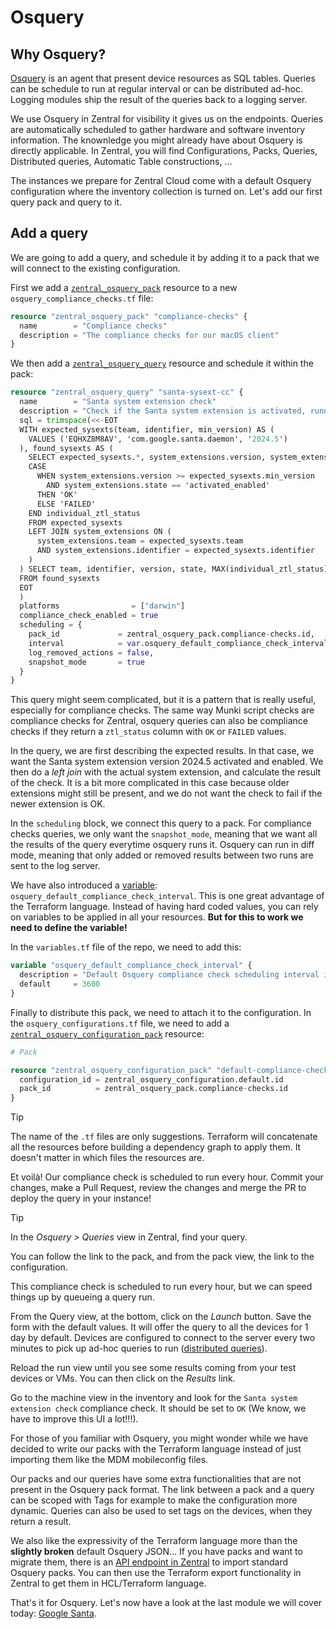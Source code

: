 # Osquery

## Why Osquery?

[Osquery](https://osquery.io/) is an agent that present device resources as SQL tables. Queries can be schedule to run at regular interval or can be distributed ad-hoc. Logging modules ship the result of the queries back to a logging server.

We use Osquery in Zentral for visibility it gives us on the endpoints. Queries are automatically scheduled to gather hardware and software inventory information. The knownledge you might already have about Osquery is directly applicable. In Zentral, you will find Configurations, Packs, Queries, Distributed queries, Automatic Table constructions, …

The instances we prepare for Zentral Cloud come with a default Osquery configuration where the inventory collection is turned on. Let's add our first query pack and query to it.

## Add a query

We are going to add a query, and schedule it by adding it to a pack that we will connect to the existing configuration.

First we add a [`zentral_osquery_pack`](https://registry.terraform.io/providers/zentralopensource/zentral/latest/docs/resources/osquery_pack) resource to a new `osquery_compliance_checks.tf` file:

```terraform
resource "zentral_osquery_pack" "compliance-checks" {
  name        = "Compliance checks"
  description = "The compliance checks for our macOS client"
}
```

We then add a [`zentral_osquery_query`](https://registry.terraform.io/providers/zentralopensource/zentral/latest/docs/resources/osquery_query) resource and schedule it within the pack:

```terraform
resource "zentral_osquery_query" "santa-sysext-cc" {
  name        = "Santa system extension check"
  description = "Check if the Santa system extension is activated, running and up-to-date"
  sql = trimspace(<<-EOT
  WITH expected_sysexts(team, identifier, min_version) AS (
    VALUES ('EQHXZ8M8AV', 'com.google.santa.daemon', '2024.5')
  ), found_sysexts AS (
    SELECT expected_sysexts.*, system_extensions.version, system_extensions.state,
    CASE
      WHEN system_extensions.version >= expected_sysexts.min_version
        AND system_extensions.state == 'activated_enabled'
      THEN 'OK'
      ELSE 'FAILED'
    END individual_ztl_status
    FROM expected_sysexts
    LEFT JOIN system_extensions ON (
      system_extensions.team = expected_sysexts.team
      AND system_extensions.identifier = expected_sysexts.identifier
    )
  ) SELECT team, identifier, version, state, MAX(individual_ztl_status) OVER () ztl_status
  FROM found_sysexts
  EOT
  )
  platforms                = ["darwin"]
  compliance_check_enabled = true
  scheduling = {
    pack_id             = zentral_osquery_pack.compliance-checks.id,
    interval            = var.osquery_default_compliance_check_interval,
    log_removed_actions = false,
    snapshot_mode       = true
  }
}
```

This query might seem complicated, but it is a pattern that is really useful, especially for compliance checks. The same way Munki script checks are compliance checks for Zentral, osquery queries can also be compliance checks if they return a `ztl_status` column with `OK` or `FAILED` values.

In the query, we are first describing the expected results. In that case, we want the Santa system extension version 2024.5 activated and enabled. We then do a _left join_ with the actual system extension, and calculate the result of the check. It is a bit more complicated in this case because older extensions might still be present, and we do not want the check to fail if the newer extension is OK.

In the `scheduling` block, we connect this query to a pack. For compliance checks queries, we only want the `snapshot_mode`, meaning that we want all the results of the query everytime osquery runs it. Osquery can run in diff mode, meaning that only added or removed results between two runs are sent to the log server.

We have also introduced a [variable](https://developer.hashicorp.com/terraform/language/values/variables): `osquery_default_compliance_check_interval`. This is one great advantage of the Terraform language. Instead of having hard coded values, you can rely on variables to be applied in all your resources. **But for this to work we need to define the variable!**

In the `variables.tf` file of the repo, we need to add this:

```terraform
variable "osquery_default_compliance_check_interval" {
  description = "Default Osquery compliance check scheduling interval in seconds"
  default     = 3600
}
```

Finally to distribute this pack, we need to attach it to the configuration. In the `osquery_configurations.tf` file, we need to add a [`zentral_osquery_configuration_pack`](https://registry.terraform.io/providers/zentralopensource/zentral/latest/docs/resources/osquery_configuration_pack) resource:

```terraform
# Pack

resource "zentral_osquery_configuration_pack" "default-compliance-checks" {
  configuration_id = zentral_osquery_configuration.default.id
  pack_id          = zentral_osquery_pack.compliance-checks.id
}
```

> [!TIP]
> The name of the `.tf` files are only suggestions. Terraform will concatenate all the resources before building a dependency graph to apply them. It doesn't matter in which files the resources are.

Et voilà! Our compliance check is scheduled to run every hour. Commit your changes, make a Pull Request, review the changes and merge the PR to deploy the query in your instance!

> [!TIP]
> In the _Osquery > Queries_ view in Zentral, find your query.
>
> You can follow the link to the pack, and from the pack view, the link to the configuration.
>
> This compliance check is scheduled to run every hour, but we can speed things up by queueing a query run.
>
> From the Query view, at the bottom, click on the _Launch_ button. Save the form with the default values. It will offer the query to all the devices for 1 day by default. Devices are configured to connect to the server every two minutes to pick up ad-hoc queries to run ([distributed queries](https://osquery.readthedocs.io/en/stable/deployment/remote/#distributed-queries)).
>
> Reload the run view until you see some results coming from your test devices or VMs. You can then click on the _Results_ link.
>
> Go to the machine view in the inventory and look for the `Santa system extension check` compliance check. It should be set to `OK` (We know, we have to improve this UI a lot!!!).
>

For those of you familiar with Osquery, you might wonder while we have decided to write our packs with the Terraform language instead of just importing them like the MDM mobileconfig files.

Our packs and our queries have some extra functionalities that are not present in the Osquery pack format. The link between a pack and a query can be scoped with Tags for example to make the configuration more dynamic. Queries can also be used to set tags on the devices, when they return a result.

We also like the expressivity of the Terraform language more than the **slightly broken** default Osquery JSON… If you have packs and want to migrate them, there is an [API endpoint in Zentral](https://docs.zentral.io/en/latest/apps/osquery/#apiosquerypacksslugslug) to import standard Osquery packs. You can then use the Terraform export functionality in Zentral to get them in HCL/Terraform language.

That's it for Osquery. Let's now have a look at the last module we will cover today: [Google Santa](./9_santa.md).
